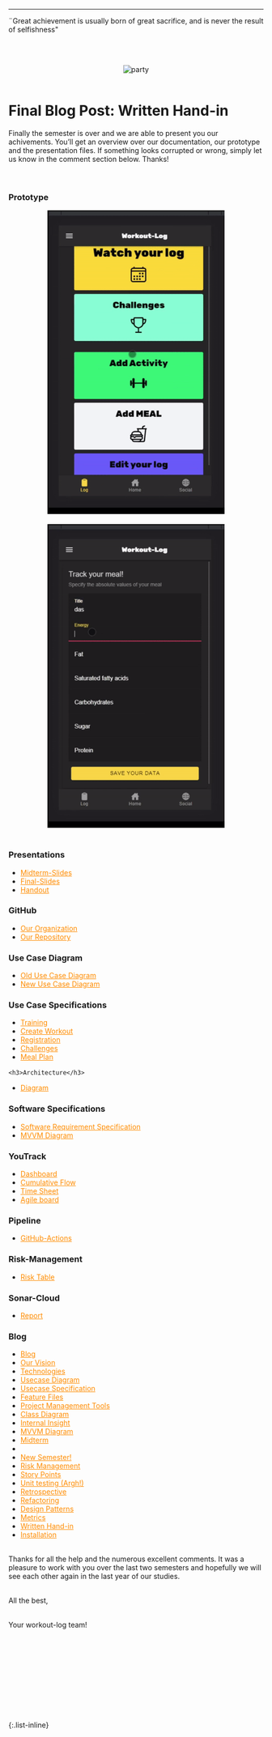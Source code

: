 ---


<div align="left">
  ¨Great achievement is usually born of great sacrifice, and is never the result of selfishness" <br><br>
  
 
  <br>  <div style="text-align: center">
   <img src="https://i.gifer.com/fxt5.gif" alt="party"/></div>
    <br>
  
<h1>Final Blog Post: Written Hand-in</h1> 
Finally the semester is over and we are able to present you our achivements. You’ll get an overview over our documentation, our prototype and the 
presentation files. If something looks corrupted or wrong, simply let us know in the comment section below. Thanks!<br><br><br>
  


<h3>Prototype</h3>
  <div style="text-align: center">
   <img src="bilder/gif1.gif" alt="demo" height="600"/>  </div><br>

  
   <div  style="text-align: center">
   <img src="bilder/gif2.gif" alt="demo" height="600"/>
     </div><br>
  
<h3>Presentations</h3>
<ul>
  <li>
  <a href="https://docs.google.com/presentation/d/1A5A3ChnkqPDPrrI0gYowFCCOQfWaCTfa/edit#slide=id.p2" style="color:DarkOrange">Midterm-Slides</a>
    </li>
    <li>
  <a href="https://docs.google.com/presentation/d/15sTj_wvud2rlEarnnOodODbFib9Ftuxi/edit#slide=id.p1" style="color:DarkOrange">Final-Slides</a>
    </li>
    <li>
  <a href="https://docs.google.com/document/d/1YDyeP_-aZmAnObkOPFA6jcTRHUs0F8J4FFrA7vH2zqs/edit" style="color:DarkOrange">Handout</a>
    </li>
    </ul>
    
<h3>GitHub</h3>
  <ul>
  <li>
  <a href="https://github.com/DHBW-TrainingApp" style="color:DarkOrange">Our Organization</a>
    </li>
    <li>
  <a href="https://github.com/DHBW-TrainingApp/workout-log" style="color:DarkOrange">Our Repository</a>
    </li>
    </ul>
  
<h3>Use Case Diagram</h3>
<ul>
  <li>
     <a href="https://github.com/DHBW-TrainingApp/Blog/blob/main/docs/UseCaseDiagramCP.png" style="color:DarkOrange">Old Use Case Diagram</a>
    </li>
  <li>
     <a href="https://github.com/DHBW-TrainingApp/Blog/blob/main/docs/uc_new.drawio.png" style="color:DarkOrange">New Use Case Diagram</a>
    </li>
    </ul>
   
<h3>Use Case Specifications</h3>
<ul>
  <li>
     <a href="https://github.com/DHBW-TrainingApp/Blog/blob/main/docs/UCs/Training.md" style="color:DarkOrange">Training</a>
    </li>
    <li>
     <a href="https://github.com/DHBW-TrainingApp/Blog/blob/main/docs/UCs/createWorkout.md" style="color:DarkOrange">Create Workout</a>
    </li>
     <li>
     <a href="https://github.com/DHBW-TrainingApp/Blog/blob/main/docs/UCs/registration.md" style="color:DarkOrange">Registration</a>
    </li>
   <li>
     <a href="https://github.com/DHBW-TrainingApp/Blog/blob/main/docs/UCs/challenge.md" style="color:DarkOrange">Challenges</a>
    </li>
  <li>
     <a href="https://github.com/DHBW-TrainingApp/Blog/blob/main/docs/UCs/MealPlan.md" style="color:DarkOrange">Meal Plan</a>
    </li>
    </ul>
     
         
    <h3>Architecture</h3>
<ul>
  <li>
     <a href="https://dhbw-trainingapp.github.io/Blog/bilder/IMG-20211205-WA0002.jpg" style="color:DarkOrange">Diagram</a>
  </li>
</ul>
     
<h3>Software Specifications</h3>
<ul>
  <li>
     <a href="https://github.com/DHBW-TrainingApp/Blog/blob/main/docs/SoftwareRequirementSpecification.md" style="color:DarkOrange">Software Requirement Specification</a>
    </li>
    <li>
     <a href="https://github.com/DHBW-TrainingApp/Blog/blob/main/bilder/IMG-20211205-WA0002.jpg" style="color:DarkOrange">MVVM Diagram</a>
    </li>
    </ul>
    
     
<h3>YouTrack</h3>
<ul>
  <li>
     <a href="https://dhbw-karlsruhe.myjetbrains.com/youtrack/dashboard?id=5317806e-3f65-4c36-908f-846c819b82b5" style="color:DarkOrange">Dashboard</a>
  </li>
    <li>
     <a href="https://dhbw-karlsruhe.myjetbrains.com/youtrack/reports/cumulativeFlow/143-125" style="color:DarkOrange">Cumulative Flow</a>
  </li>
    <li>
     <a href="https://dhbw-karlsruhe.myjetbrains.com/youtrack/reports/timeSheet/160-55" style="color:DarkOrange">Time Sheet</a>
  </li>
    <li>
     <a href="https://dhbw-karlsruhe.myjetbrains.com/youtrack/agiles/108-133/current" style="color:DarkOrange">Agile board</a>
  </li>
</ul>

<h3>Pipeline</h3>
<ul>
  <li>
     <a href="https://github.com/DHBW-TrainingApp/workout-log/actions" style="color:DarkOrange">GitHub-Actions</a>
  </li>
</ul>

<h3>Risk-Management</h3>
<ul>
  <li>
     <a href="https://dhbw-karlsruhe.myjetbrains.com/youtrack/articles/WL-A-1/RISK-MANAGEMENT" style="color:DarkOrange">Risk Table</a>
  </li>
</ul>
   
<h3>Sonar-Cloud</h3>
<ul>
  <li>
     <a href="https://sonarcloud.io/project/overview?id=DHBW-TrainingApp_workout-log" style="color:DarkOrange">Report</a>
  </li>
</ul>
      
     
<h3>Blog</h3>
<ul>
  <li>
     <a href="https://dhbw-trainingapp.github.io/Blog/" style="color:DarkOrange">Blog</a>
  </li>
  <li>
     <a href="https://dhbw-trainingapp.github.io/Blog/Week1" style="color:DarkOrange">Our Vision</a>
  </li>
  <li>
     <a href="https://dhbw-trainingapp.github.io/Blog/Week2" style="color:DarkOrange">Technologies</a>
  </li>
  <li>
     <a href="https://dhbw-trainingapp.github.io/Blog/Week3" style="color:DarkOrange">Usecase Diagram</a>
  </li>
  <li>
     <a href="https://dhbw-trainingapp.github.io/Blog/Week4" style="color:DarkOrange">Usecase Specification</a>
  </li>
  <li>
     <a href="https://dhbw-trainingapp.github.io/Blog/Week5" style="color:DarkOrange">Feature Files</a>
  </li>
  <li>
     <a href="https://dhbw-trainingapp.github.io/Blog/Week6" style="color:DarkOrange">Project Management Tools</a>
  </li>   
  <li>
     <a href="https://dhbw-trainingapp.github.io/Blog/Week7" style="color:DarkOrange">Class Diagram</a>
  </li>
  <li>
     <a href="https://dhbw-trainingapp.github.io/Blog/Week8" style="color:DarkOrange">Internal Insight</a>
  </li>
  <li>
     <a href="https://dhbw-trainingapp.github.io/Blog/Week9" style="color:DarkOrange">MVVM Diagram</a>
  </li>
  <li>
     <a href="https://dhbw-trainingapp.github.io/Blog/Week10" style="color:DarkOrange">Midterm</a>
  </li>
  <li>
  </li>
  <li>
     <a href="https://dhbw-trainingapp.github.io/Blog/Week11" style="color:DarkOrange">New Semester!</a>
  </li>
  <li>
     <a href="https://dhbw-trainingapp.github.io/Blog/Week12" style="color:DarkOrange">Risk Management</a>
  </li>
  <li>
     <a href="https://dhbw-trainingapp.github.io/Blog/Week13" style="color:DarkOrange">Story Points</a>
  </li>
  <li>
     <a href="https://dhbw-trainingapp.github.io/Blog/Week14" style="color:DarkOrange">Unit testing (Argh!)</a>
  </li>
  <li>
     <a href="https://dhbw-trainingapp.github.io/Blog/Week15" style="color:DarkOrange">Retrospective</a>
  </li>
  <li>
     <a href="https://dhbw-trainingapp.github.io/Blog/Week16" style="color:DarkOrange">Refactoring</a>
  </li>
  <li>
     <a href="https://dhbw-trainingapp.github.io/Blog/Week17" style="color:DarkOrange">Design Patterns</a>
  </li>
  <li>
     <a href="https://dhbw-trainingapp.github.io/Blog/Week18" style="color:DarkOrange">Metrics</a>
  </li>
  <li>
     <a href="https://dhbw-trainingapp.github.io/Blog/Week19" style="color:DarkOrange">Written Hand-in</a>
  </li>
  <li>
     <a href="https://dhbw-trainingapp.github.io/Blog/Week18#installation" style="color:DarkOrange">Installation</a>
  </li>
</ul>

<br>
Thanks for all the help and the numerous excellent comments. It was a pleasure to work with you over the last two semesters and hopefully we will see each other again in the last year of our studies.
<br><br>
     
All the best,<br><br>

Your workout-log team!<br><br><br><br><br>

</div>

<script src="https://utteranc.es/client.js"
          repo="DHBW-TrainingApp/Blog"
          issue-term="pathname"
          label="Blog Comment"
          theme="github-light"
          crossorigin="anonymous"
          async>
</script>
  
<br><br><br><br><br>
  

{:.list-inline}
